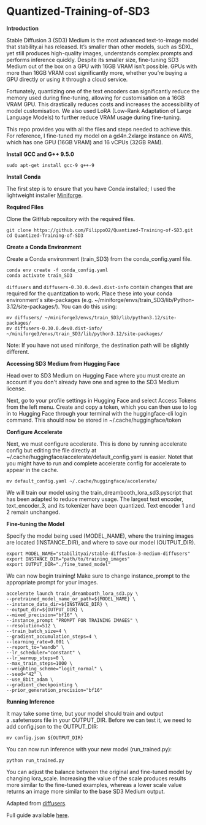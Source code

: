 # Quantized-Training-of-SD3

**Introduction**

Stable Diffusion 3 (SD3) Medium is the most advanced text-to-image model that stability.ai has released. It’s smaller than other models, such as SDXL, yet still produces high-quality images, understands complex prompts and performs inference quickly. Despite its smaller size, fine-tuning SD3 Medium out of the box on a GPU with 16GB VRAM isn’t possible. GPUs with more than 16GB VRAM cost significantly more, whether you’re buying a GPU directly or using it through a cloud service.

Fortunately, quantizing one of the text encoders can significantly reduce the memory used during fine-tuning, allowing for customisation on a 16GB VRAM GPU. This drastically reduces costs and increases the accessibility of model customisation. We also used LoRA (Low-Rank Adaptation of Large Language Models) to further reduce VRAM usage during fine-tuning.

This repo provides you with all the files and steps needed to achieve this. For reference, I fine-tuned my model on a gd4n.2xlarge instance on AWS, which has one GPU (16GB VRAM) and 16 vCPUs (32GB RAM).

**Install GCC and G++ 9.5.0**

```
sudo apt-get install gcc-9 g++-9
```

**Install Conda**

The first step is to ensure that you have Conda installed; I used the lightweight installer [Miniforge](https://github.com/conda-forge/miniforge).

**Required Files**

Clone the GitHub repository with the required files.
```
git clone https://github.com/FilippoO2/Quantized-Training-of-SD3.git
cd Quantized-Training-of-SD3
```
**Create a Conda Environment**

Create a Conda environment (train_SD3) from the conda_config.yaml file.

```
conda env create -f conda_config.yaml
conda activate train_SD3
```

`diffusers` and `diffusers-0.30.0.dev0.dist-info` contain changes that are required for the quantization to work. Place these into your conda environment's site-packages (e.g. ~/miniforge/envs/train_SD3/lib/Python-3.12/site-packages/). You can do this using:

```
mv diffusers/ ~/miniforge3/envs/train_SD3/lib/python3.12/site-packages/
mv diffusers-0.30.0.dev0.dist-info/ ~/miniforge3/envs/train_SD3/lib/python3.12/site-packages/
```

Note: If you have not used miniforge, the destination path will be slightly different.

**Accessing SD3 Medium from Hugging Face**

Head over to SD3 Medium on Hugging Face where you must create an account if you don't already have one and agree to the SD3 Medium license.

Next, go to your profile settings in Hugging Face and select Access Tokens from the left menu. Create and copy a token, which you can then use to log in to Hugging Face through your terminal with the huggingface-cli login command. This should now be stored in ~/.cache/huggingface/token

**Configure Accelerate**

Next, we must configure accelerate. This is done by running accelerate config but editing the file directly at ~/.cache/huggingface/accelerate/default_config.yaml is easier. Notet that you might have to run and complete accelerate config for accelerate to appear in the cache.

```
mv default_config.yaml ~/.cache/huggingface/accelerate/
```

We will train our model using the train_dreambooth_lora_sd3.pyscript that has been adapted to reduce memory usage. The largest text encoder, text_encoder_3, and its tokenizer have been quantized. Text encoder 1 and 2 remain unchanged.

**Fine-tuning the Model**

Specify the model being used (MODEL_NAME), where the training images are located (INSTANCE_DIR), and where to save our model (OUTPUT_DIR).

```
export MODEL_NAME="stabilityai/stable-diffusion-3-medium-diffusers"
export INSTANCE_DIR="path/to/training_images"
export OUTPUT_DIR="./fine_tuned_model"
```

We can now begin training! Make sure to change instance_prompt to the appropriate prompt for your images.

```
accelerate launch train_dreambooth_lora_sd3.py \
--pretrained_model_name_or_path=${MODEL_NAME} \
--instance_data_dir=${INSTANCE_DIR} \
--output_dir=${OUTPUT_DIR} \
--mixed_precision="bf16" \
--instance_prompt "PROMPT FOR TRAINING IMAGES" \
--resolution=512 \
--train_batch_size=4 \
--gradient_accumulation_steps=4 \
--learning_rate=0.001 \
--report_to="wandb" \
--lr_scheduler="constant" \
--lr_warmup_steps=0 \
--max_train_steps=1000 \
--weighting_scheme="logit_normal" \
--seed="42" \
--use_8bit_adam \
--gradient_checkpointing \
--prior_generation_precision="bf16"
```

**Running Inference**

It may take some time, but your model should train and output a .safetensors file in your OUTPUT_DIR. Before we can test it, we need to add config.json to the OUTPUT_DIR:

```
mv config.json ${OUTPUT_DIR}
```

You can now run inference with your new model (run_trained.py):

```
python run_trained.py
```

You can adjust the balance between the original and fine-tuned model by changing lora_scale. Increasing the value of the scale produces results more similar to the fine-tuned examples, whereas a lower scale value returns an image more similar to the base SD3 Medium output.


Adapted from [diffusers](https://github.com/huggingface/diffusers).

Full guide available [here](https://medium.com/@filipposantiano/fine-tuning-stable-diffusion-3-medium-with-16gb-vram-36f4e0d084e7).
